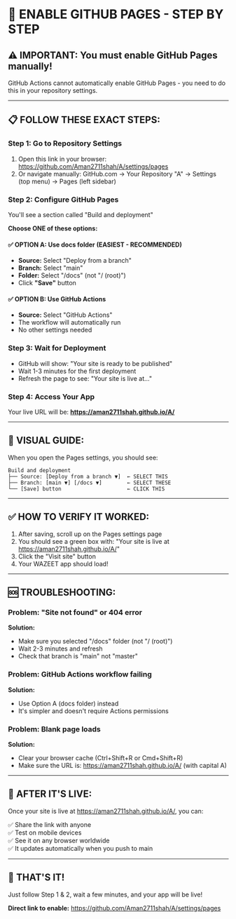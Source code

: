 # 🚀 ENABLE GITHUB PAGES - STEP BY STEP

## ⚠️ IMPORTANT: You must enable GitHub Pages manually!

GitHub Actions cannot automatically enable GitHub Pages - you need to do this in your repository settings.

---

## 📋 FOLLOW THESE EXACT STEPS:

### Step 1: Go to Repository Settings
1. Open this link in your browser: https://github.com/Aman2711shah/A/settings/pages
2. Or navigate manually: GitHub.com → Your Repository "A" → Settings (top menu) → Pages (left sidebar)

### Step 2: Configure GitHub Pages
You'll see a section called "Build and deployment"

**Choose ONE of these options:**

#### ✅ OPTION A: Use docs folder (EASIEST - RECOMMENDED)
- **Source:** Select "Deploy from a branch"
- **Branch:** Select "main"  
- **Folder:** Select "/docs" (not "/ (root)")
- Click **"Save"** button

#### ✅ OPTION B: Use GitHub Actions
- **Source:** Select "GitHub Actions"
- The workflow will automatically run
- No other settings needed

### Step 3: Wait for Deployment
- GitHub will show: "Your site is ready to be published"
- Wait 1-3 minutes for the first deployment
- Refresh the page to see: "Your site is live at..."

### Step 4: Access Your App
Your live URL will be: **https://aman2711shah.github.io/A/**

---

## 🎯 VISUAL GUIDE:

When you open the Pages settings, you should see:

```
Build and deployment
├── Source: [Deploy from a branch ▼]  ← SELECT THIS
├── Branch: [main ▼] [/docs ▼]        ← SELECT THESE
└── [Save] button                     ← CLICK THIS
```

---

## ✅ HOW TO VERIFY IT WORKED:

1. After saving, scroll up on the Pages settings page
2. You should see a green box with: "Your site is live at https://aman2711shah.github.io/A/"
3. Click the "Visit site" button
4. Your WAZEET app should load!

---

## 🆘 TROUBLESHOOTING:

### Problem: "Site not found" or 404 error
**Solution:** 
- Make sure you selected "/docs" folder (not "/ (root)")
- Wait 2-3 minutes and refresh
- Check that branch is "main" not "master"

### Problem: GitHub Actions workflow failing
**Solution:**
- Use Option A (docs folder) instead
- It's simpler and doesn't require Actions permissions

### Problem: Blank page loads
**Solution:**
- Clear your browser cache (Ctrl+Shift+R or Cmd+Shift+R)
- Make sure the URL is: https://aman2711shah.github.io/A/ (with capital A)

---

## 📱 AFTER IT'S LIVE:

Once your site is live at https://aman2711shah.github.io/A/, you can:

✅ Share the link with anyone  
✅ Test on mobile devices  
✅ See it on any browser worldwide  
✅ It updates automatically when you push to main  

---

## 🎊 THAT'S IT!

Just follow Step 1 & 2, wait a few minutes, and your app will be live!

**Direct link to enable:** https://github.com/Aman2711shah/A/settings/pages
